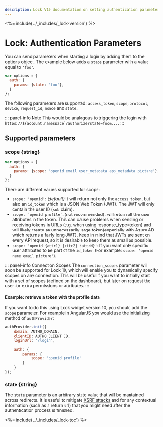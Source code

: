 ```yaml
---
description: Lock V10 documentation on setting authentication parameters.
---
```


<%= include('../_includes/_lock-version') %>

# Lock: Authentication Parameters

You can send parameters when starting a login by adding them to the options object. The example below adds a `state` parameter with a value equal to `'foo'`.

```js
var options = {
  auth: {
    params: {state: 'foo'},
  }
};  
```

The following parameters are supported: `access_token`, `scope`, `protocol`, `device`, `request_id`, `nonce` and `state`.

::: panel-info Note
This would be analogous to triggering the login with `https://${account.namespace}/authorize?state=foo&...`.
:::

## Supported parameters
### scope {string}

```js
var options = {
  auth: {
    params: {scope: 'openid email user_metadata app_metadata picture'},
  }
};  
```

There are different values supported for scope:

* `scope: 'openid'`: _(default)_ It will return not only the `access_token`, but also an `id_token` which is a JSON Web Token (JWT). The JWT will only contain the user ID (`sub` claim).
* `scope: 'openid profile'`: (not recommended): will return all the user attributes in the token. This can cause problems when sending or receiving tokens in URLs (e.g. when using response_type=token) and will likely create an unnecessarily large token(especially with Azure AD which returns a fairly long JWT). Keep in mind that JWTs are sent on every API request, so it is desirable to keep them as small as possible.
* `scope: 'openid {attr1} {attr2} {attrN}'`: If you want only specific user attributes to be part of the `id_token` (For example: `scope: 'openid name email picture'`).

::: panel-info Connection Scopes
The `connection_scopes` parameter will soon be supported for Lock 10, which will enable you to dynamically specify scopes on any connection. This will be useful if you want to initially start with a set of scopes (defined on the dashboard), but later on request the user for extra permissions or attributes.
:::

#### Example: retrieve a token with the profile data

If you want to do this using Lock widget version 10, you should add the `scope` parameter. For example in AngularJS you would use the initializing method of `authProvider`:

```js
authProvider.init({
    domain: AUTH0_DOMAIN,
    clientID: AUTH0_CLIENT_ID,
    loginUrl: '/login',

    auth: {
        params: {
            scope: 'openid profile'
        }
    }
});
```

### state {string}

The `state` parameter is an arbitrary state value that will be mantained across redirects. It is useful to mitigate [XSRF attacks](http://en.wikipedia.org/wiki/Cross-site_request_forgery) and for any contextual information (such as a return url) that you might need after the authentication process is finished.

<%= include('../_includes/_lock-toc') %>

